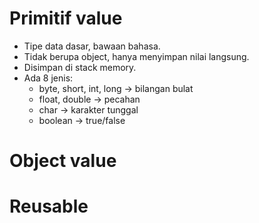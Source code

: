 # Primitif value
- Tipe data dasar, bawaan bahasa.
- Tidak berupa object, hanya menyimpan nilai langsung.
- Disimpan di stack memory.
- Ada 8 jenis: 
    - byte, short, int, long → bilangan bulat
    - float, double → pecahan
    - char → karakter tunggal
    - boolean → true/false

# Object value

# Reusable